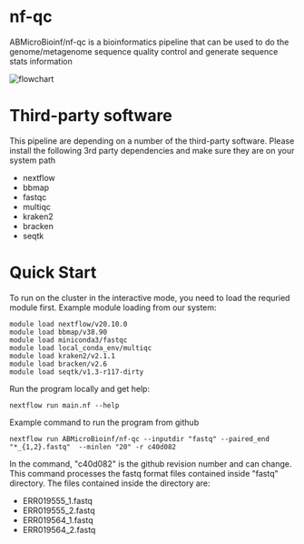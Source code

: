 
# nf-qc
ABMicroBioinf/nf-qc is a bioinformatics pipeline that can be used to do the genome/metagenome sequence quality control and generate sequence stats information

![flowchart](https://user-images.githubusercontent.com/52679027/121611912-9a322180-ca16-11eb-9447-663dd6ffd4af.png)

# Third-party software
This pipeline are depending on a number of the third-party software. Please install the following 3rd party dependencies and make sure they are on your system path
* nextflow
* bbmap
* fastqc
* multiqc
* kraken2
* bracken
* seqtk

# Quick Start
To run on the cluster in the interactive mode, you need to load the requried module first. Example module loading from our system:
```
module load nextflow/v20.10.0
module load bbmap/v38.90
module load miniconda3/fastqc
module load local_conda_env/multiqc
module load kraken2/v2.1.1
module load bracken/v2.6
module load seqtk/v1.3-r117-dirty
```

Run the program locally and get help:
```
nextflow run main.nf --help
```

Example command to run the program from github
```
nextflow run ABMicroBioinf/nf-qc --inputdir "fastq" --paired_end "*_{1,2}.fastq"  --minlen "20" -r c40d082
```
In the command, "c40d082" is the github revision number and can change. This command processes the fastq format files contained inside "fastq" directory. The files contained inside the directory are:
* ERR019555_1.fastq
* ERR019555_2.fastq
* ERR019564_1.fastq
* ERR019564_2.fastq
